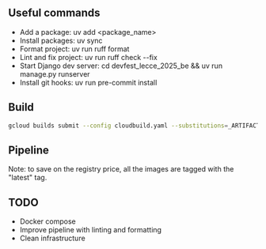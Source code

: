## Useful commands

- Add a package: uv add <package_name>
- Install packages: uv sync
- Format project: uv run ruff format
- Lint and fix project: uv run ruff check --fix
- Start Django dev server: cd devfest_lecce_2025_be && uv run manage.py runserver
- Install git hooks: uv run pre-commit install

## Build

```bash
gcloud builds submit --config cloudbuild.yaml --substitutions=_ARTIFACT_REGISTRY="europe-west1-docker.pkg.dev/devfest-lecce/devfest-lecce",_SERVICE_REGION="europe-west1"
```

## Pipeline

Note: to save on the registry price, all the images are tagged with the "latest" tag.

## TODO

- Docker compose
- Improve pipeline with linting and formatting
- Clean infrastructure
